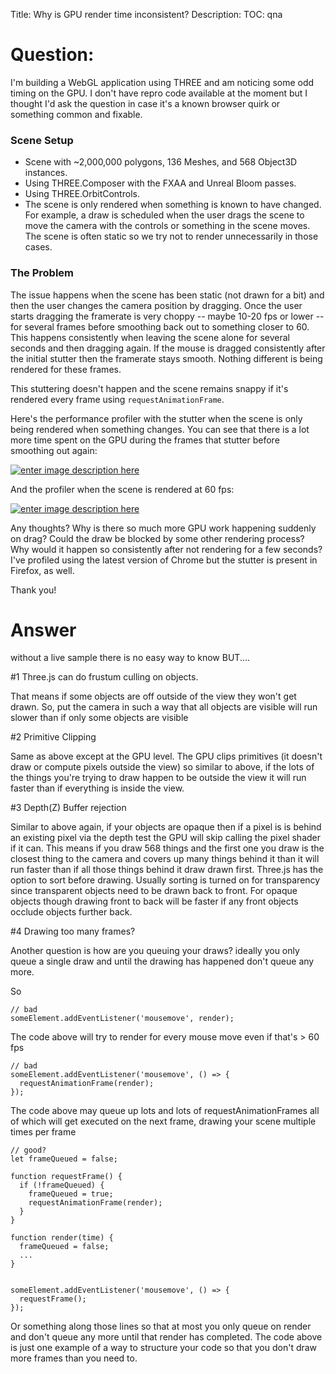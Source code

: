 Title: Why is GPU render time inconsistent?
Description:
TOC: qna

# Question:

I'm building a WebGL application using THREE and am noticing some odd timing on the GPU. I don't have repro code available at the moment but I thought I'd ask the question in case it's a known browser quirk or something common and fixable.

### Scene Setup

- Scene with ~2,000,000 polygons, 136 Meshes, and 568 Object3D instances.
- Using THREE.Composer with the FXAA and Unreal Bloom passes.
- Using THREE.OrbitControls.
- The scene is only rendered when something is known to have changed. For example, a draw is scheduled when the user drags the scene to move the camera with the controls or something in the scene moves. The scene is often static so we try not to render unnecessarily in those cases.

### The Problem

The issue happens when the scene has been static (not drawn for a bit) and then the user changes the camera position by dragging. Once the user starts dragging the framerate is very choppy -- maybe 10-20 fps or lower -- for several frames before smoothing back out to something closer to 60. This happens consistently when leaving the scene alone for several seconds and then dragging again. If the mouse is dragged consistently after the initial stutter then the framerate stays smooth. Nothing different is being rendered for these frames.

This stuttering doesn't happen and the scene remains snappy if it's rendered every frame using `requestAnimationFrame`.

Here's the performance profiler with the stutter when the scene is only being rendered when something changes. You can see that there is a lot more time spent on the GPU during the frames that stutter before smoothing out again:

[![enter image description here][1]][1]

And the profiler when the scene is rendered at 60 fps:

[![enter image description here][2]][2]

Any thoughts? Why is there so much more GPU work happening suddenly on drag? Could the draw be blocked by some other rendering process? Why would it happen so consistently after not rendering for a few seconds? I've profiled using the latest version of Chrome but the stutter is present in Firefox, as well.

Thank you!


  [1]: https://i.stack.imgur.com/tMLK3.png
  [2]: https://i.stack.imgur.com/1KyEx.png

# Answer

without a live sample there is no easy way to know BUT....

#1 Three.js can do frustum culling on objects. 

That means if some objects are off outside of the view they won't get drawn. So, put the camera in such a way that all objects are visible will run slower than if only some objects are visible

#2 Primitive Clipping 

Same as above except at the GPU level. The GPU clips primitives (it doesn't draw or compute pixels outside the view) so similar to above, if the lots of the things you're trying to draw happen to be outside the view it will run faster than if everything is inside the view.

#3 Depth(Z) Buffer rejection

Similar to above again, if your objects are opaque then if a pixel is is behind an existing pixel via the depth test the GPU will skip calling the pixel shader if it can. This means if you draw 568 things and the first one you draw is the closest thing to the camera and covers up many things behind it than it will run faster than if all those things behind it draw drawn first. Three.js has the option to sort before drawing. Usually sorting is turned on for transparency since transparent objects need to be drawn back to front. For opaque objects though drawing front to back will be faster if any front objects occlude objects further back.

#4 Drawing too many frames?

Another question is how are you queuing your draws? ideally you only queue a single draw and until the drawing has happened don't queue any more.

So

    // bad
    someElement.addEventListener('mousemove', render);

The code above will try to render for every mouse move even if that's > 60 fps

    // bad
    someElement.addEventListener('mousemove', () => {
      requestAnimationFrame(render);
    });

The code above may queue up lots and lots of requestAnimationFrames all of which will get executed on the next frame, drawing your scene multiple times per frame

    // good?
    let frameQueued = false;

    function requestFrame() {
      if (!frameQueued) {
        frameQueued = true;
        requestAnimationFrame(render);
      }
    }

    function render(time) {
      frameQueued = false;
      ...
    }      
    

    someElement.addEventListener('mousemove', () => {
      requestFrame();
    });

Or something along those lines so that at most you only queue on render and don't queue any more until that render has completed. The code above is just one example of a way to structure your code so that you don't draw more frames than you need to.

 
